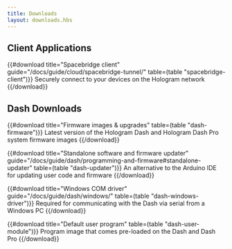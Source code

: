 ```yaml
---
title: Downloads
layout: downloads.hbs
---
```


## Client Applications

{{#download title="Spacebridge client" guide="/docs/guide/cloud/spacebridge-tunnel/" table=(table "spacebridge-client")}}
    Securely connect to your devices on the Hologram network
{{/download}}

## Dash Downloads

{{#download title="Firmware images & upgrades" table=(table "dash-firmware")}}
    Latest version of the Hologram Dash and Hologram Dash Pro system firmware images
{{/download}}

{{#download title="Standalone software and firmware updater"
        guide="/docs/guide/dash/programming-and-firmware#standalone-updater"
        table=(table "dash-updater")}}
    An alternative to the Arduino IDE for updating user code and firmware
{{/download}}

{{#download title="Windows COM driver" guide="/docs/guide/dash/windows/" table=(table "dash-windows-driver")}}
    Required for communicating with the Dash via serial from a Windows PC
{{/download}}

{{#download title="Default user program" table=(table "dash-user-module")}} 
    Program image that comes pre-loaded on the Dash and Dash Pro
{{/download}}
